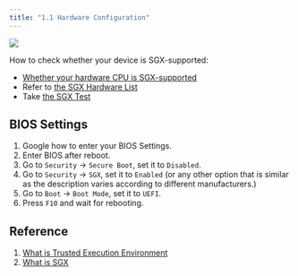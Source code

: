 ```yaml
---
title: "1.1 Hardware Configuration"
---
```


![](/images/docs/poc3/1.1.png)

How to check whether your device is SGX-supported:

- [Whether your hardware CPU is SGX-supported](https://forum.phala.network/t/how-to-check-whether-your-cpu-is-sgx-supported/1252)
- Refer to [the SGX Hardware List](https://github.com/Phala-Network/phala-docs/wiki/SGX-Hardware-List)
- Take [the SGX Test](https://forum.phala.network/t/30-pha-for-each-passed-device-motherboard-sgx-testing-hardware/1024/3)

## BIOS Settings

1. Google how to enter your BIOS Settings.
2. Enter BIOS after reboot.
3. Go to `Security` -> `Secure Boot`, set it to `Disabled`.
4. Go to `Security` -> `SGX`, set it to `Enabled` (or any other option that is similar as the description varies according to different manufacturers.)
5. Go to `Boot` -> `Boot Mode`, set it to `UEFI`.
6. Press `F10` and wait for rebooting.

## Reference

1. [What is Trusted Execution Environment](https://www.trustonic.com/technical-articles/what-is-a-trusted-execution-environment-tee/)
2. [What is SGX](https://software.intel.com/content/www/us/en/develop/topics/software-guard-extensions.html)